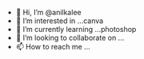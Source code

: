 - 👋 Hi, I’m @anilkalee
- 👀 I’m interested in ...canva
- 🌱 I’m currently learning ...photoshop
- 💞️ I’m looking to collaborate on ...
- 📫 How to reach me ...

<!---
anilkalee/anilkalee is a ✨ special ✨ repository because its `README.md` (this file) appears on your GitHub profile.
You can click the Preview link to take a look at your changes.
--->
